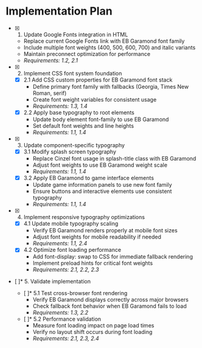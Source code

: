# Implementation Plan

- [x] 1. Update Google Fonts integration in HTML

  - Replace current Google Fonts link with EB Garamond font family
  - Include multiple font weights (400, 500, 600, 700) and italic variants
  - Maintain preconnect optimization for performance
  - _Requirements: 1.2, 2.1_

- [x] 2. Implement CSS font system foundation

  - [x] 2.1 Add CSS custom properties for EB Garamond font stack
    - Define primary font family with fallbacks (Georgia, Times New Roman, serif)
    - Create font weight variables for consistent usage
    - _Requirements: 1.3, 1.4_
  - [x] 2.2 Apply base typography to root elements
    - Update body element font-family to use EB Garamond
    - Set default font weights and line heights
    - _Requirements: 1.1, 1.4_

- [x] 3. Update component-specific typography

  - [x] 3.1 Modify splash screen typography
    - Replace Cinzel font usage in splash-title class with EB Garamond
    - Adjust font weights to use EB Garamond weight scale
    - _Requirements: 1.1, 1.4_
  - [x] 3.2 Apply EB Garamond to game interface elements
    - Update game information panels to use new font family
    - Ensure buttons and interactive elements use consistent typography
    - _Requirements: 1.1, 1.4_

- [x] 4. Implement responsive typography optimizations

  - [x] 4.1 Update mobile typography scaling
    - Verify EB Garamond renders properly at mobile font sizes
    - Adjust font weights for mobile readability if needed
    - _Requirements: 1.1, 2.4_
  - [x] 4.2 Optimize font loading performance
    - Add font-display: swap to CSS for immediate fallback rendering
    - Implement preload hints for critical font weights
    - _Requirements: 2.1, 2.2, 2.3_

- [ ]\* 5. Validate implementation

  - [ ]\* 5.1 Test cross-browser font rendering
    - Verify EB Garamond displays correctly across major browsers
    - Check fallback font behavior when EB Garamond fails to load
    - _Requirements: 1.3, 2.2_
  - [ ]\* 5.2 Performance validation
    - Measure font loading impact on page load times
    - Verify no layout shift occurs during font loading
    - _Requirements: 2.1, 2.3, 2.4_
